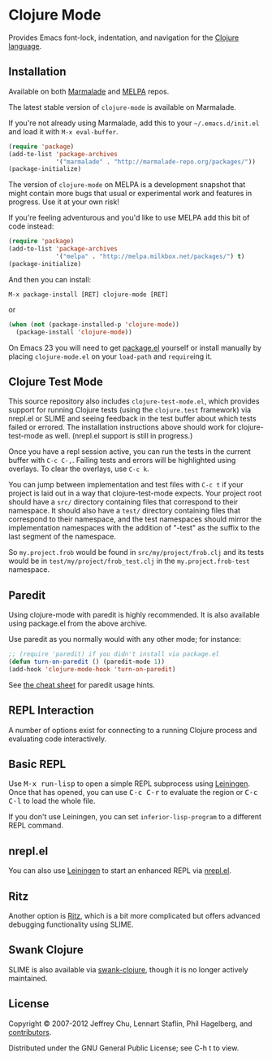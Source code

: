# Clojure Mode

Provides Emacs font-lock, indentation, and navigation for the
[Clojure language](http://clojure.org).

## Installation

Available on both [Marmalade](http://marmalade-repo.org/packages/clojure-mode) and
[MELPA](http://melpa.milkbox.net) repos.

The latest stable version of `clojure-mode` is available on Marmalade.

If you're not already using Marmalade, add this to your
`~/.emacs.d/init.el` and load it with `M-x eval-buffer`.

```lisp
(require 'package)
(add-to-list 'package-archives
             '("marmalade" . "http://marmalade-repo.org/packages/"))
(package-initialize)
```

The version of `clojure-mode` on MELPA is a development snapshot that
might contain more bugs that usual or experimental work and features
in progress. Use it at your own risk!

If you're feeling adventurous and you'd like to use MELPA add this bit
of code instead:

```lisp
(require 'package)
(add-to-list 'package-archives
             '("melpa" . "http://melpa.milkbox.net/packages/") t)
(package-initialize)
```

And then you can install:

`M-x package-install [RET] clojure-mode [RET]`

or

```lisp
(when (not (package-installed-p 'clojure-mode))
  (package-install 'clojure-mode))
```

On Emacs 23 you will need to get [package.el](http://bit.ly/pkg-el23)
yourself or install manually by placing `clojure-mode.el` on your `load-path`
and `require`ing it.

## Clojure Test Mode

This source repository also includes `clojure-test-mode.el`, which
provides support for running Clojure tests (using the `clojure.test`
framework) via nrepl.el or SLIME and seeing feedback in the test
buffer about which tests failed or errored. The installation
instructions above should work for clojure-test-mode as well.
(nrepl.el support is still in progress.)

Once you have a repl session active, you can run the tests in the
current buffer with `C-c C-,`. Failing tests and errors will be
highlighted using overlays. To clear the overlays, use `C-c k`.

You can jump between implementation and test files with `C-c t` if
your project is laid out in a way that clojure-test-mode expects. Your
project root should have a `src/` directory containing files that
correspond to their namespace. It should also have a `test/` directory
containing files that correspond to their namespace, and the test
namespaces should mirror the implementation namespaces with the
addition of "-test" as the suffix to the last segment of the namespace.

So `my.project.frob` would be found in `src/my/project/frob.clj` and
its tests would be in `test/my/project/frob_test.clj` in the
`my.project.frob-test` namespace.

## Paredit

Using clojure-mode with paredit is highly recommended. It is also
available using package.el from the above archive.

Use paredit as you normally would with any other mode; for instance:

```lisp
;; (require 'paredit) if you didn't install via package.el
(defun turn-on-paredit () (paredit-mode 1))
(add-hook 'clojure-mode-hook 'turn-on-paredit)
```

See [the cheat sheet](http://www.emacswiki.org/emacs/PareditCheatsheet)
for paredit usage hints.

## REPL Interaction

A number of options exist for connecting to a running Clojure process
and evaluating code interactively.

## Basic REPL

Use <kbd>M-x run-lisp</kbd> to open a simple REPL subprocess using
[Leiningen](http://github.com/technomancy/leiningen). Once that has
opened, you can use <kbd>C-c C-r</kbd> to evaluate the region or
<kbd>C-c C-l</kbd> to load the whole file.

If you don't use Leiningen, you can set `inferior-lisp-program` to
a different REPL command.

## nrepl.el

You can also use [Leiningen](http://leiningen.org) to start an
enhanced REPL via [nrepl.el](https://github.com/kingtim/nrepl.el).

## Ritz

Another option is [Ritz](https://github.com/pallet/ritz), which is a
bit more complicated but offers advanced debugging functionality using
SLIME.

## Swank Clojure

SLIME is also available via
[swank-clojure](http://github.com/technomancy/swank-clojure), though
it is no longer actively maintained.

## License

Copyright © 2007-2012 Jeffrey Chu, Lennart Staflin, Phil Hagelberg,
and [contributors](https://github.com/technomancy/clojure-mode/contributors).

Distributed under the GNU General Public License; see C-h t to view.
